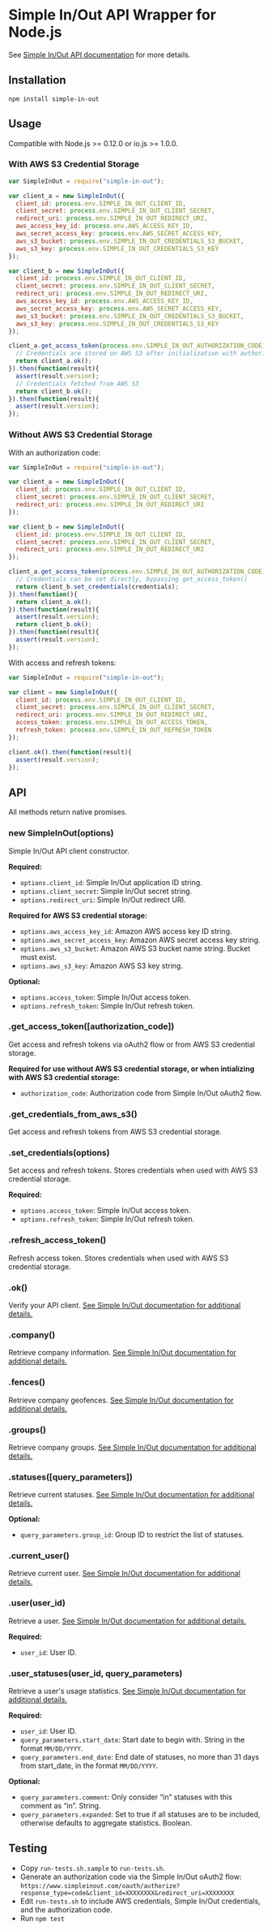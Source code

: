 Simple In/Out API Wrapper for Node.js
=====================================

See [Simple In/Out API documentation](http://www.simplymadeapps.com/developers/simpleinout/) for more details.

## Installation

```
npm install simple-in-out
```

## Usage

Compatible with Node.js >= 0.12.0 or io.js >= 1.0.0.

### With AWS S3 Credential Storage

```js
var SimpleInOut = require("simple-in-out");

var client_a = new SimpleInOut({
  client_id: process.env.SIMPLE_IN_OUT_CLIENT_ID,
  client_secret: process.env.SIMPLE_IN_OUT_CLIENT_SECRET,
  redirect_uri: process.env.SIMPLE_IN_OUT_REDIRECT_URI,
  aws_access_key_id: process.env.AWS_ACCESS_KEY_ID,
  aws_secret_access_key: process.env.AWS_SECRET_ACCESS_KEY,
  aws_s3_bucket: process.env.SIMPLE_IN_OUT_CREDENTIALS_S3_BUCKET,
  aws_s3_key: process.env.SIMPLE_IN_OUT_CREDENTIALS_S3_KEY
});

var client_b = new SimpleInOut({
  client_id: process.env.SIMPLE_IN_OUT_CLIENT_ID,
  client_secret: process.env.SIMPLE_IN_OUT_CLIENT_SECRET,
  redirect_uri: process.env.SIMPLE_IN_OUT_REDIRECT_URI,
  aws_access_key_id: process.env.AWS_ACCESS_KEY_ID,
  aws_secret_access_key: process.env.AWS_SECRET_ACCESS_KEY,
  aws_s3_bucket: process.env.SIMPLE_IN_OUT_CREDENTIALS_S3_BUCKET,
  aws_s3_key: process.env.SIMPLE_IN_OUT_CREDENTIALS_S3_KEY
});

client_a.get_access_token(process.env.SIMPLE_IN_OUT_AUTHORIZATION_CODE).then(function(){
  // Credentials are stored on AWS S3 after initialization with authorization code
  return client_a.ok();
}).then(function(result){
  assert(result.version);
  // Credentials fetched from AWS S3
  return client_b.ok();
}).then(function(result){
  assert(result.version);
});
```

### Without AWS S3 Credential Storage

With an authorization code:

```js
var SimpleInOut = require("simple-in-out");

var client_a = new SimpleInOut({
  client_id: process.env.SIMPLE_IN_OUT_CLIENT_ID,
  client_secret: process.env.SIMPLE_IN_OUT_CLIENT_SECRET,
  redirect_uri: process.env.SIMPLE_IN_OUT_REDIRECT_URI
});

var client_b = new SimpleInOut({
  client_id: process.env.SIMPLE_IN_OUT_CLIENT_ID,
  client_secret: process.env.SIMPLE_IN_OUT_CLIENT_SECRET,
  redirect_uri: process.env.SIMPLE_IN_OUT_REDIRECT_URI
});

client_a.get_access_token(process.env.SIMPLE_IN_OUT_AUTHORIZATION_CODE).then(function(credentials){
  // Credentials can be set directly, bypassing get_access_token()
  return client_b.set_credentials(credentials);
}).then(function(){
  return client_a.ok();
}).then(function(result){
  assert(result.version);
  return client_b.ok();
}).then(function(result){
  assert(result.version);
});
```

With access and refresh tokens:

```js
var SimpleInOut = require("simple-in-out");

var client = new SimpleInOut({
  client_id: process.env.SIMPLE_IN_OUT_CLIENT_ID,
  client_secret: process.env.SIMPLE_IN_OUT_CLIENT_SECRET,
  redirect_uri: process.env.SIMPLE_IN_OUT_REDIRECT_URI,
  access_token: process.env.SIMPLE_IN_OUT_ACCESS_TOKEN,
  refresh_token: process.env.SIMPLE_IN_OUT_REFRESH_TOKEN
});

client.ok().then(function(result){
  assert(result.version);
});
```

## API

All methods return native promises.

### new SimpleInOut(options)

Simple In/Out API client constructor.

__Required:__

 * `options.client_id`: Simple In/Out application ID string.
 * `options.client_secret`: Simple In/Out secret string.
 * `options.redirect_uri`: Simple In/Out redirect URI.

__Required for AWS S3 credential storage:__

 * `options.aws_access_key_id`: Amazon AWS access key ID string.
 * `options.aws_secret_access_key`: Amazon AWS secret access key string.
 * `options.aws_s3_bucket`: Amazon AWS S3 bucket name string. Bucket must exist.
 * `options.aws_s3_key`: Amazon AWS S3 key string.

__Optional:__

 * `options.access_token`: Simple In/Out access token.
 * `options.refresh_token`: Simple In/Out refresh token.

### .get_access_token([authorization_code])

Get access and refresh tokens via oAuth2 flow or from AWS S3 credential storage.

__Required for use without AWS S3 credential storage, or when intializing with AWS S3 credential storage:__

 * `authorization_code`: Authorization code from Simple In/Out oAuth2 flow.

### .get_credentials_from_aws_s3()

Get access and refresh tokens from AWS S3 credential storage.

### .set_credentials(options)

Set access and refresh tokens. Stores credentials when used with AWS S3 credential storage.

__Required:__

 * `options.access_token`: Simple In/Out access token.
 * `options.refresh_token`: Simple In/Out refresh token.

### .refresh_access_token()

Refresh access token. Stores credentials when used with AWS S3 credential storage.

### .ok()

Verify your API client. [See Simple In/Out documentation for additional details.](http://www.simplymadeapps.com/developers/simpleinout/index.html#ok)

### .company()

Retrieve company information. [See Simple In/Out documentation for additional details.](http://www.simplymadeapps.com/developers/simpleinout/index.html#company)

### .fences()

Retrieve company geofences. [See Simple In/Out documentation for additional details.](http://www.simplymadeapps.com/developers/simpleinout/index.html#geofences)

### .groups()

Retrieve company groups. [See Simple In/Out documentation for additional details.](http://www.simplymadeapps.com/developers/simpleinout/index.html#groups)

### .statuses([query_parameters])

Retrieve current statuses. [See Simple In/Out documentation for additional details.](http://www.simplymadeapps.com/developers/simpleinout/index.html#statuses)

__Optional:__

 * `query_parameters.group_id`: Group ID to restrict the list of statuses.

### .current_user()

Retrieve current user. [See Simple In/Out documentation for additional details.](http://www.simplymadeapps.com/developers/simpleinout/index.html#get-the-current-user)

### .user(user_id)

Retrieve a user. [See Simple In/Out documentation for additional details.](http://www.simplymadeapps.com/developers/simpleinout/index.html#get-user)

__Required:__

 * `user_id`: User ID.

### .user_statuses(user_id, query_parameters)

Retrieve a user's usage statistics. [See Simple In/Out documentation for additional details.](http://www.simplymadeapps.com/developers/simpleinout/index.html#get-user-statuses)

__Required:__

 * `user_id`: User ID.
 * `query_parameters.start_date`: Start date to begin with. String in the format `MM/DD/YYYY`.
 * `query_parameters.end_date`: End date of statuses, no more than 31 days from start_date, in the format `MM/DD/YYYY`.

__Optional:__

 * `query_parameters.comment`: Only consider “in” statuses with this comment as “in”. String.
 * `query_parameters.expanded`: Set to true if all statuses are to be included, otherwise defaults to aggregate statistics. Boolean.

## Testing

 * Copy `run-tests.sh.sample` to `run-tests.sh`.
 * Generate an authorization code via the Simple In/Out oAuth2 flow: `https://www.simpleinout.com/oauth/authorize?response_type=code&client_id=XXXXXXXX&redirect_uri=XXXXXXXX`
 * Edit `run-tests.sh` to include AWS credentials, Simple In/Out credentials, and the authorization code.
 * Run `npm test`
